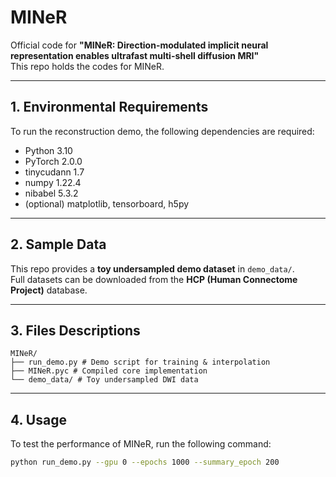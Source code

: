 # MINeR

Official code for **"MINeR: Direction-modulated implicit neural representation enables ultrafast multi-shell diffusion MRI"**  
This repo holds the codes for MINeR.

---

## 1. Environmental Requirements

To run the reconstruction demo, the following dependencies are required:

- Python 3.10  
- PyTorch 2.0.0  
- tinycudann 1.7  
- numpy 1.22.4  
- nibabel 5.3.2  
- (optional) matplotlib, tensorboard, h5py

---

## 2. Sample Data

This repo provides a **toy undersampled demo dataset** in `demo_data/`.  
Full datasets can be downloaded from the **HCP (Human Connectome Project)** database.

---

## 3. Files Descriptions
```
MINeR/
├── run_demo.py # Demo script for training & interpolation
├── MINeR.pyc # Compiled core implementation
└── demo_data/ # Toy undersampled DWI data
```
---

## 4. Usage

To test the performance of MINeR, run the following command:

```bash
python run_demo.py --gpu 0 --epochs 1000 --summary_epoch 200
